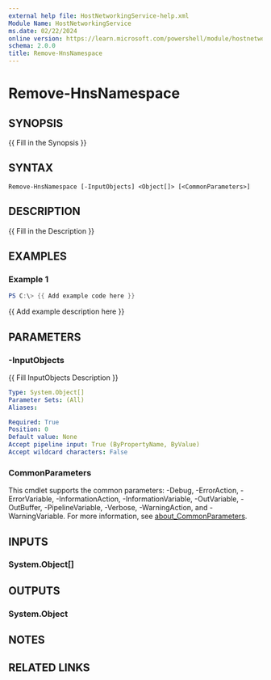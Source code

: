 ```yaml
---
external help file: HostNetworkingService-help.xml
Module Name: HostNetworkingService
ms.date: 02/22/2024
online version: https://learn.microsoft.com/powershell/module/hostnetworkingservice/remove-hnsnamespace?view=windowsserver2025-ps&wt.mc_id=ps-gethelp
schema: 2.0.0
title: Remove-HnsNamespace
---
```


# Remove-HnsNamespace

## SYNOPSIS
{{ Fill in the Synopsis }}

## SYNTAX

```
Remove-HnsNamespace [-InputObjects] <Object[]> [<CommonParameters>]
```

## DESCRIPTION
{{ Fill in the Description }}

## EXAMPLES

### Example 1
```powershell
PS C:\> {{ Add example code here }}
```

{{ Add example description here }}

## PARAMETERS

### -InputObjects
{{ Fill InputObjects Description }}

```yaml
Type: System.Object[]
Parameter Sets: (All)
Aliases:

Required: True
Position: 0
Default value: None
Accept pipeline input: True (ByPropertyName, ByValue)
Accept wildcard characters: False
```

### CommonParameters
This cmdlet supports the common parameters: -Debug, -ErrorAction, -ErrorVariable, -InformationAction, -InformationVariable, -OutVariable, -OutBuffer, -PipelineVariable, -Verbose, -WarningAction, and -WarningVariable. For more information, see [about_CommonParameters](http://go.microsoft.com/fwlink/?LinkID=113216).

## INPUTS

### System.Object[]

## OUTPUTS

### System.Object
## NOTES

## RELATED LINKS

